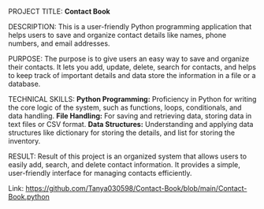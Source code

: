 PROJECT TITLE: **Contact Book**

DESCRIPTION: This is a user-friendly Python programming application that helps users to save and organize contact details like names, phone numbers, and email addresses.

PURPOSE: The purpose is to give users an easy way to save and organize their contacts.  It lets you add, update, delete, search for contacts, and helps to keep track of important details and data store the information in a file or a database.

TECHNICAL SKILLS: **Python Programming:** Proficiency in Python for writing the core logic of the system, such as functions, loops, conditionals, and data handling.
                  **File Handling:** For saving and retrieving data, storing data in text files or CSV format.
                  **Data Structures:** Understanding and applying data structures like dictionary for storing the details, and list for storing the inventory.

RESULT: Result of this project is an organized system that allows users to easily add, search, and delete contact information. It provides a simple, user-friendly interface for managing contacts efficiently.

Link: https://github.com/Tanya030598/Contact-Book/blob/main/Contact-Book.python
